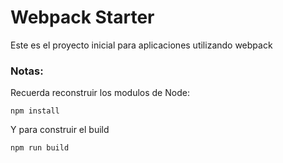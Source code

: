 # Webpack Starter

Este es el proyecto inicial para aplicaciones utilizando webpack

### Notas:
Recuerda reconstruir los modulos de Node:

```
npm install
```

Y para construir el build 

```
npm run build
```